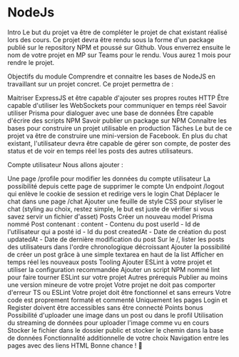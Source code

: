 # NodeJs

Intro
Le but du projet va être de compléter le projet de chat existant réalisé lors des cours. Ce projet devra être rendu sous la forme d'un package publié sur le repository NPM et poussé sur Github. Vous enverrez ensuite le nom de votre projet en MP sur Teams pour le rendu. Vous aurez 1 mois pour rendre le projet.

Objectifs du module
Comprendre et connaitre les bases de NodeJS en travaillant sur un projet concret. Ce projet permettra de :

Maitriser ExpressJS et être capable d'ajouter ses propres routes HTTP
Être capable d'utiliser les WebSockets pour communiquer en temps réel
Savoir utiliser Prisma pour dialoguer avec une base de données
Être capable d'écrire des scripts NPM
Savoir publier un package sur NPM
Connaître les bases pour construire un projet utilisable en production
Tâches
Le but de ce projet va être de construire une mini-version de Facebook. En plus du chat existant, l'utilisateur devra être capable de gérer son compte, de poster des status et de voir en temps réel les posts des autres utilisateurs.

Compte utilisateur
Nous allons ajouter :

 Une page /profile pour modifier les données du compte utilisateur
 La possibilité depuis cette page de supprimer le compte
 Un endpoint /logout qui enlève le cookie de session et redirige vers le login
Chat
 Déplacer le chat dans une page /chat
 Ajouter une feuille de style CSS pour styliser le chat (styling au choix, restez simple, le but est juste de vérifier si vous savez servir un fichier d'asset)
Posts
 Créer un nouveau model Prisma nommé Post contenant :
content - Contenu du post
userId - Id de l'utilisateur qui a posté
id - Id du post
createdAt - Date de création du post
updatedAt - Date de dernière modification du post
 Sur le /, lister les posts des utilisateurs dans l'ordre chronologique décroissant
 Ajouter la possibilité de créer un post grâce à une simple textarea en haut de la list
 Afficher en temps réel les nouveaux posts
Tooling
 Ajouter ESLint à votre projet et utiliser la configuration recommandée
 Ajouter un script NPM nommé lint pour faire tourner ESLint sur votre projet
Autres prérequis
 Publier au moins une version mineure de votre projet
 Votre projet ne doit pas comporter d'erreur TS ou ESLint
 Votre projet doit être fonctionnel et sans erreurs
 Votre code est proprement formaté et commenté
 Uniquement les pages Login et Register doivent être accessibles sans être connecté
Points bonus
 Possibilité d'uploader une image dans un post ou dans le profil
Utilisation du streaming de données pour uploader l'image comme vu en cours
Stocker le fichier dans le dossier public et stocker le chemin dans la base de données
 Fonctionnalité additionnelle de votre choix
 Navigation entre les pages avec des liens HTML
Bonne chance ! 🤗
